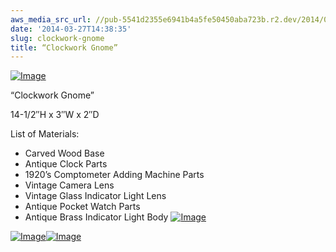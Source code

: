 ```yaml
---
aws_media_src_url: //pub-5541d2355e6941b4a5fe50450aba723b.r2.dev/2014/03/clockworkgnome-angle.jpg
date: '2014-03-27T14:38:35'
slug: clockwork-gnome
title: “Clockwork Gnome”
---
```


 [![Image](//pub-5541d2355e6941b4a5fe50450aba723b.r2.dev/2014/03/clockworkgnome-angle.jpg?w=650)](//pub-5541d2355e6941b4a5fe50450aba723b.r2.dev/2014/03/clockworkgnome-angle.jpg)

 “Clockwork Gnome”

 14-1/2″H x 3″W x 2″D

 List of Materials:

  * Carved Wood Base
 * Antique Clock Parts
 * 1920’s Comptometer Adding Machine Parts
 * Vintage Camera Lens
 * Vintage Glass Indicator Light Lens
 * Antique Pocket Watch Parts
 * Antique Brass Indicator Light Body
  [![Image](//pub-5541d2355e6941b4a5fe50450aba723b.r2.dev/2014/03/clockworkgnome.jpg?w=650)](//pub-5541d2355e6941b4a5fe50450aba723b.r2.dev/2014/03/clockworkgnome.jpg)

 [![Image](//pub-5541d2355e6941b4a5fe50450aba723b.r2.dev/2014/03/clockworkgnome-upper.jpg?w=650)](//pub-5541d2355e6941b4a5fe50450aba723b.r2.dev/2014/03/clockworkgnome-upper.jpg)[![Image](//pub-5541d2355e6941b4a5fe50450aba723b.r2.dev/2014/03/clockworkgnome-lower.jpg?w=650)](//pub-5541d2355e6941b4a5fe50450aba723b.r2.dev/2014/03/clockworkgnome-lower.jpg)
